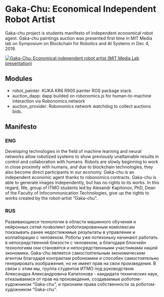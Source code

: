 # Gaka-Chu: Economical Independent Robot Artist

Gaka-chu project is students manifesto of independent economical robot agent. Gaka-chu paintings auction was presented first time in MIT Media lab on Symposium on Blockchain for Robotics and AI Systems in Dec 4, 2019.

[![Gaka-Chu: Economical independent robot artist (MIT Media Lab presentation)](https://img.youtube.com/vi/ReXFCqx5--s/0.jpg)](https://youtu.be/ReXFCqx5--s?t=1539)

## Modules

* robot_painter: KUKA KR6 R900 painter ROS package stack. 
* auction_dapp: dapp builded on robonomics.js for human-to-machine interaction via Robonomics.network
* auction_provider: Robonomics network watchdog to collect auctions bids.

## Manifesto
### ENG
Developing technologies in the field of machine learning and neural networks allow robotized systems to show previously unattainable results in control and collaboration with humans. Robots are slowly beginning to work in close proximity with humans, and due to blockchain technologies, they also become direct participants in our economy. Gaka-chu is an independent economic agent thanks to robonomics contracts. Gaka-chu is able to generate images independently, but has no rights to its works. In this regard, We, group of ITMO students led by Alexandr Kapitonov, PhD, Dean of the Faculty of Infocommunication Technologies, give up the rights to works created by the robot-artist “Gaka-chu”.

### RUS
Развивающиеся технологии в области машинного обучения и нейронных сетей позволяют роботизированным комплексам показывать ранее недостижимые результаты в управлении и коллаборации с человеком. Роботы уже потихоньку начинают работать в непосредственной близости с человеком, а благодаря блокчейн технологиям они становятся и непосредственными участниками нашей экономики. Gaka-chu является самостоятельным экономическим агентом благодаря контрактам робономики и способен самостоятельно генерировать изображения, но не имеет прав на свои произведения. В связи с этим мы, группа студентов ИТМО под руководством Александра Александровича Капитонова - кандидата технических наук, отказываемся от прав на произведения, создаваемые роботом-художником “Gaka-chu”, и признаем права собственности за роботом-художником “Gaka-chu”. 